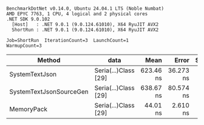 ```

BenchmarkDotNet v0.14.0, Ubuntu 24.04.1 LTS (Noble Numbat)
AMD EPYC 7763, 1 CPU, 4 logical and 2 physical cores
.NET SDK 9.0.102
  [Host]   : .NET 9.0.1 (9.0.124.61010), X64 RyuJIT AVX2
  ShortRun : .NET 9.0.1 (9.0.124.61010), X64 RyuJIT AVX2

Job=ShortRun  IterationCount=3  LaunchCount=1  
WarmupCount=3  

```
| Method                  | data                 | Mean      | Error     | StdDev   | Min       | Max       | Gen0   | Allocated |
|------------------------ |--------------------- |----------:|----------:|---------:|----------:|----------:|-------:|----------:|
| SystemTextJson          | Seria(...)Class [29] | 623.46 ns | 36.273 ns | 1.988 ns | 621.67 ns | 625.60 ns | 0.0229 |     392 B |
| SystemTextJsonSourceGen | Seria(...)Class [29] | 638.67 ns | 80.574 ns | 4.417 ns | 633.62 ns | 641.80 ns | 0.0277 |     464 B |
| MemoryPack              | Seria(...)Class [29] |  44.01 ns |  2.610 ns | 0.143 ns |  43.85 ns |  44.11 ns | 0.0072 |     120 B |
